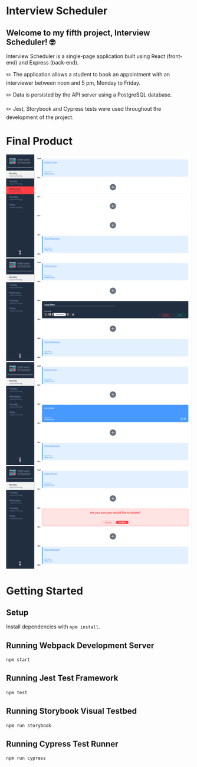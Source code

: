 # Interview Scheduler

## Welcome to my fifth project, Interview Scheduler! 🤓

Interview Scheduler is a single-page application built using React (front-end) and Express (back-end). 

✏️ The application allows a student to book an appointment with an interviewer between noon and 5 pm, Monday to Friday. 

✏️ Data is persisted by the API server using a PostgreSQL database.

✏️ Jest, Storybook and Cypress tests were used throughout the development of the project.

# Final Product

!["Appointments-All"](https://github.com/lucyshen7/scheduler/blob/master/docs/appointments-all.png)
!["Appointment-Form"](https://github.com/lucyshen7/scheduler/blob/master/docs/appointment-form.png)
!["Appointment-Saved"](https://github.com/lucyshen7/scheduler/blob/master/docs/appointment-saved.png)
!["Appointment-Delete"](https://github.com/lucyshen7/scheduler/blob/master/docs/appointment-delete.png)

# Getting Started
## Setup

Install dependencies with `npm install`.

## Running Webpack Development Server

```sh
npm start
```

## Running Jest Test Framework

```sh
npm test
```

## Running Storybook Visual Testbed

```sh
npm run storybook
```

## Running Cypress Test Runner

```sh
npm run cypress
```
